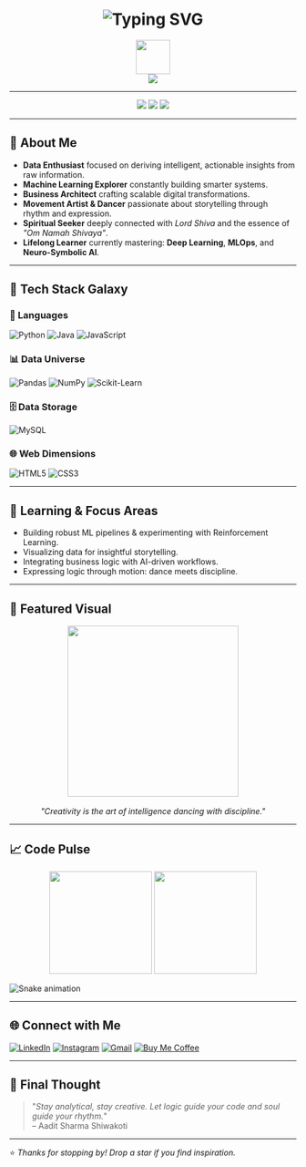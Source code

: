
<h1 align="center">
  <img src="https://readme-typing-svg.demolab.com?font=Fira+Code&size=30&duration=4000&pause=1000&color=6366F1&center=true&vCenter=true&width=1000&lines=Hey+there%2C+I'm+Aadit+Sharma+Shiwakoti+%F0%9F%91%8B;Data+Scientist+%F0%9F%A7%A0+%7C+AI%2FML+Explorer+%F0%9F%94%AC+%7C+Business+Architect+%F0%9F%92%BC;Dancer+in+Motion+%F0%9F%92%83%EF%B8%8F+%7C+Seeker+of+Shiva+%E2%9B%8F%EF%B8%8F;Crafting+Impactful+Intelligent+Solutions+%F0%9F%93%8A" alt="Typing SVG" />
</h1>

<div align="center">
  <img src="https://media.giphy.com/media/hvRJCLFzcasrR4ia7z/giphy.gif" width="60"/>
  <br>
  <img src="https://readme-typing-svg.demolab.com?font=Fira+Code&size=20&pause=1000&color=16A085&center=true&vCenter=true&width=700&lines=Om+Namah+Shivaya+-+Grace%2C+Peace%2C+Power." />
</div>

---

<div align="center">
  <img src="https://img.shields.io/badge/Open%20Source-Lover-ff69b4?style=flat-square" />
  <img src="https://img.shields.io/badge/Status-Innovating-8A2BE2?style=flat-square&logo=starship" />
  <img src="https://visitor-badge.laobi.icu/badge?page_id=aadit1011.aadit1011" />
</div>

---

## 🌟 About Me

- **Data Enthusiast** focused on deriving intelligent, actionable insights from raw information.
- **Machine Learning Explorer** constantly building smarter systems.
- **Business Architect** crafting scalable digital transformations.
- **Movement Artist & Dancer** passionate about storytelling through rhythm and expression.
- **Spiritual Seeker** deeply connected with _Lord Shiva_ and the essence of _"Om Namah Shivaya"_.
- **Lifelong Learner** currently mastering: **Deep Learning**, **MLOps**, and **Neuro-Symbolic AI**.

---

## 🚀 Tech Stack Galaxy

### 🌌 Languages
![Python](https://img.shields.io/badge/Python-3776AB?style=for-the-badge&logo=python&logoColor=white)
![Java](https://img.shields.io/badge/Java-007396?style=for-the-badge&logo=java&logoColor=white)
![JavaScript](https://img.shields.io/badge/JavaScript-F7DF1E?style=for-the-badge&logo=javascript&logoColor=black)

### 📊 Data Universe
![Pandas](https://img.shields.io/badge/Pandas-150458?style=for-the-badge&logo=pandas&logoColor=white)
![NumPy](https://img.shields.io/badge/NumPy-013243?style=for-the-badge&logo=numpy&logoColor=white)
![Scikit-Learn](https://img.shields.io/badge/Scikit--Learn-F7931E?style=for-the-badge&logo=scikit-learn&logoColor=white)

### 🗄️ Data Storage
![MySQL](https://img.shields.io/badge/MySQL-4479A1?style=for-the-badge&logo=mysql&logoColor=white)

### 🌐 Web Dimensions
![HTML5](https://img.shields.io/badge/HTML5-E34F26?style=for-the-badge&logo=html5&logoColor=white)
![CSS3](https://img.shields.io/badge/CSS3-1572B6?style=for-the-badge&logo=css3&logoColor=white)

---

## 🎯 Learning & Focus Areas

- Building robust ML pipelines & experimenting with Reinforcement Learning.
- Visualizing data for insightful storytelling.
- Integrating business logic with AI-driven workflows.
- Expressing logic through motion: dance meets discipline.

---

## 🎥 Featured Visual

<div align="center">
  <img src="https://media.giphy.com/media/11JTxkrmq4bGE0/giphy.gif" width="300" />
  <br><br>
  <em>"Creativity is the art of intelligence dancing with discipline."</em>
</div>

---

## 📈 Code Pulse

<div align="center">
  <img height="180em" src="https://github-readme-stats.vercel.app/api?username=aadit1011&show_icons=true&theme=radical&count_private=true&include_all_commits=true" />
  <img height="180em" src="https://github-readme-stats.vercel.app/api/top-langs/?username=aadit1011&layout=compact&theme=radical" />
</div>

![Snake animation](https://github.com/aadit1011/aadit1011/blob/output/github-contribution-grid-snake.svg)

---

## 🌐 Connect with Me

[![LinkedIn](https://img.shields.io/badge/LinkedIn-0A66C2?style=for-the-badge&logo=linkedin&logoColor=white)](https://www.linkedin.com/in/aadit-sharma-a74463279)
[![Instagram](https://img.shields.io/badge/Instagram-E4405F?style=for-the-badge&logo=instagram&logoColor=white)](https://instagram.com/aaditsharma_shiwakoti)
[![Gmail](https://img.shields.io/badge/Gmail-EA4335?style=for-the-badge&logo=gmail&logoColor=white)](mailto:vardanshiwakoti123@gmail.com)
[![Buy Me Coffee](https://img.shields.io/badge/Buy_Me_Coffee-FFDD00?style=for-the-badge&logo=buymeacoffee&logoColor=black)](https://www.buymeacoffee.com/aaditsharma)

---

## 🧠 Final Thought

> "_Stay analytical, stay creative. Let logic guide your code and soul guide your rhythm._"  
> – Aadit Sharma Shiwakoti

---

⭐ *Thanks for stopping by! Drop a star if you find inspiration.*  
